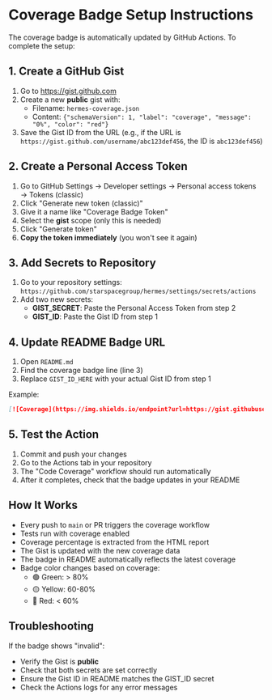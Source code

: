 # Coverage Badge Setup Instructions

The coverage badge is automatically updated by GitHub Actions. To complete the setup:

## 1. Create a GitHub Gist

1. Go to https://gist.github.com
2. Create a new **public** gist with:
   - Filename: `hermes-coverage.json`
   - Content: `{"schemaVersion": 1, "label": "coverage", "message": "0%", "color": "red"}`
3. Save the Gist ID from the URL (e.g., if the URL is `https://gist.github.com/username/abc123def456`, the ID is `abc123def456`)

## 2. Create a Personal Access Token

1. Go to GitHub Settings → Developer settings → Personal access tokens → Tokens (classic)
2. Click "Generate new token (classic)"
3. Give it a name like "Coverage Badge Token"
4. Select the **gist** scope (only this is needed)
5. Click "Generate token"
6. **Copy the token immediately** (you won't see it again)

## 3. Add Secrets to Repository

1. Go to your repository settings: `https://github.com/starspacegroup/hermes/settings/secrets/actions`
2. Add two new secrets:
   - **GIST_SECRET**: Paste the Personal Access Token from step 2
   - **GIST_ID**: Paste the Gist ID from step 1

## 4. Update README Badge URL

1. Open `README.md`
2. Find the coverage badge line (line 3)
3. Replace `GIST_ID_HERE` with your actual Gist ID from step 1

Example:
```markdown
[![Coverage](https://img.shields.io/endpoint?url=https://gist.githubusercontent.com/starspacegroup/abc123def456/raw/hermes-coverage.json)](./coverage/index.html)
```

## 5. Test the Action

1. Commit and push your changes
2. Go to the Actions tab in your repository
3. The "Code Coverage" workflow should run automatically
4. After it completes, check that the badge updates in your README

## How It Works

- Every push to `main` or PR triggers the coverage workflow
- Tests run with coverage enabled
- Coverage percentage is extracted from the HTML report
- The Gist is updated with the new coverage data
- The badge in README automatically reflects the latest coverage
- Badge color changes based on coverage:
  - 🟢 Green: > 80%
  - 🟡 Yellow: 60-80%
  - 🔴 Red: < 60%

## Troubleshooting

If the badge shows "invalid":
- Verify the Gist is **public**
- Check that both secrets are set correctly
- Ensure the Gist ID in README matches the GIST_ID secret
- Check the Actions logs for any error messages
